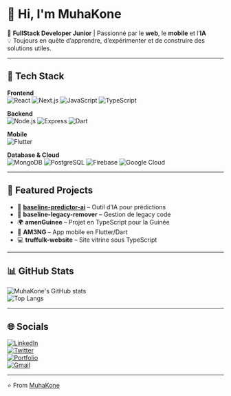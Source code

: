 # 👋 Hi, I'm MuhaKone  

🚀 **FullStack Developer Junior** | Passionné par le **web**, le **mobile** et l’**IA**  
💡 Toujours en quête d’apprendre, d’expérimenter et de construire des solutions utiles.  

---

## 🔧 Tech Stack

**Frontend**  
![React](https://img.shields.io/badge/-React-61DBFB?logo=react&logoColor=white&style=for-the-badge)
![Next.js](https://img.shields.io/badge/-Next.js-000?logo=next.js&logoColor=white&style=for-the-badge)
![JavaScript](https://img.shields.io/badge/-JavaScript-F7E017?logo=javascript&logoColor=black&style=for-the-badge)
![TypeScript](https://img.shields.io/badge/-TypeScript-007ACC?logo=typescript&logoColor=white&style=for-the-badge)

**Backend**  
![Node.js](https://img.shields.io/badge/-Node.js-3C873A?logo=node.js&logoColor=white&style=for-the-badge)
![Express](https://img.shields.io/badge/-Express-000?logo=express&logoColor=white&style=for-the-badge)
![Dart](https://img.shields.io/badge/-Dart-0175C2?logo=dart&logoColor=white&style=for-the-badge)

**Mobile**  
![Flutter](https://img.shields.io/badge/-Flutter-02569B?logo=flutter&logoColor=white&style=for-the-badge)

**Database & Cloud**  
![MongoDB](https://img.shields.io/badge/-MongoDB-47A248?logo=mongodb&logoColor=white&style=for-the-badge)
![PostgreSQL](https://img.shields.io/badge/-PostgreSQL-31648C?logo=postgresql&logoColor=white&style=for-the-badge)
![Firebase](https://img.shields.io/badge/-Firebase-FFCA28?logo=firebase&logoColor=black&style=for-the-badge)
![Google Cloud](https://img.shields.io/badge/-Google_Cloud-4285F4?logo=googlecloud&logoColor=white&style=for-the-badge)

---

## 📂 Featured Projects

- 🚦 **[baseline-predictor-ai](#)** – Outil d’IA pour prédictions  
- 🧹 **baseline-legacy-remover** – Gestion de legacy code  
- 🌍 **amenGuinee** – Projet en TypeScript pour la Guinée  
- 📱 **AM3NG** – App mobile en Flutter/Dart  
- 💻 **truffulk-website** – Site vitrine sous TypeScript  

---

## 📊 GitHub Stats

![MuhaKone's GitHub stats](https://github-readme-stats.vercel.app/api?username=MuhaKone&show_icons=true&theme=radical)  
![Top Langs](https://github-readme-stats.vercel.app/api/top-langs/?username=MuhaKone&layout=compact&theme=radical)

---

## 🌐 Socials

[![LinkedIn](https://img.shields.io/badge/-LinkedIn-0A66C2?logo=linkedin&logoColor=white&style=for-the-badge)](https://www.linkedin.com/in/your-link)  
[![Twitter](https://img.shields.io/badge/-Twitter-1DA1F2?logo=twitter&logoColor=white&style=for-the-badge)](https://twitter.com/your-handle)  
[![Portfolio](https://img.shields.io/badge/-Portfolio-000?logo=vercel&logoColor=white&style=for-the-badge)](https://your-portfolio-link.com)  
[![Gmail](https://img.shields.io/badge/-Gmail-EA4335?logo=gmail&logoColor=white&style=for-the-badge)](mailto:yourmail@gmail.com)  

---

⭐️ From [MuhaKone](https://github.com/MuhaKone)
